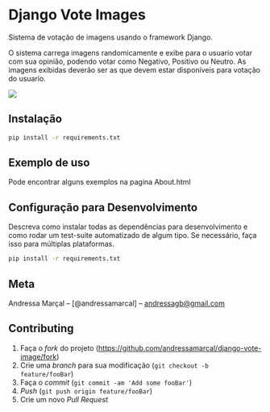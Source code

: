 # Django Vote Images
 Sistema de votação de imagens usando o framework Django.

O sistema carrega imagens randomicamente e exibe para o usuario votar com sua opinião, podendo votar como Negativo, Positivo ou Neutro. As imagens exibidas deverão ser as que devem estar disponíveis para votação do usuario.

![](.../django_vote_image/static/img/django-vote.png)

## Instalação

```sh
pip install -r requirements.txt
```

## Exemplo de uso

Pode encontrar alguns exemplos na pagina About.html

## Configuração para Desenvolvimento

Descreva como instalar todas as dependências para desenvolvimento e como rodar um test-suite automatizado de algum tipo. Se necessário, faça isso para múltiplas plataformas.

```sh
pip install -r requirements.txt
```

## Meta

Andressa Marçal – [@andressamarcal] – andressagb@gmail.com

## Contributing

1. Faça o _fork_ do projeto (<https://github.com/andressamarcal/django-vote-image/fork>)
2. Crie uma _branch_ para sua modificação (`git checkout -b feature/fooBar`)
3. Faça o _commit_ (`git commit -am 'Add some fooBar'`)
4. _Push_ (`git push origin feature/fooBar`)
5. Crie um novo _Pull Request_
